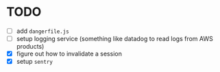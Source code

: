 # TODO

* [ ] add `dangerfile.js`
* [ ] setup logging service (something like datadog to read logs from AWS products)
* [x] figure out how to invalidate a session
* [x] setup `sentry`
